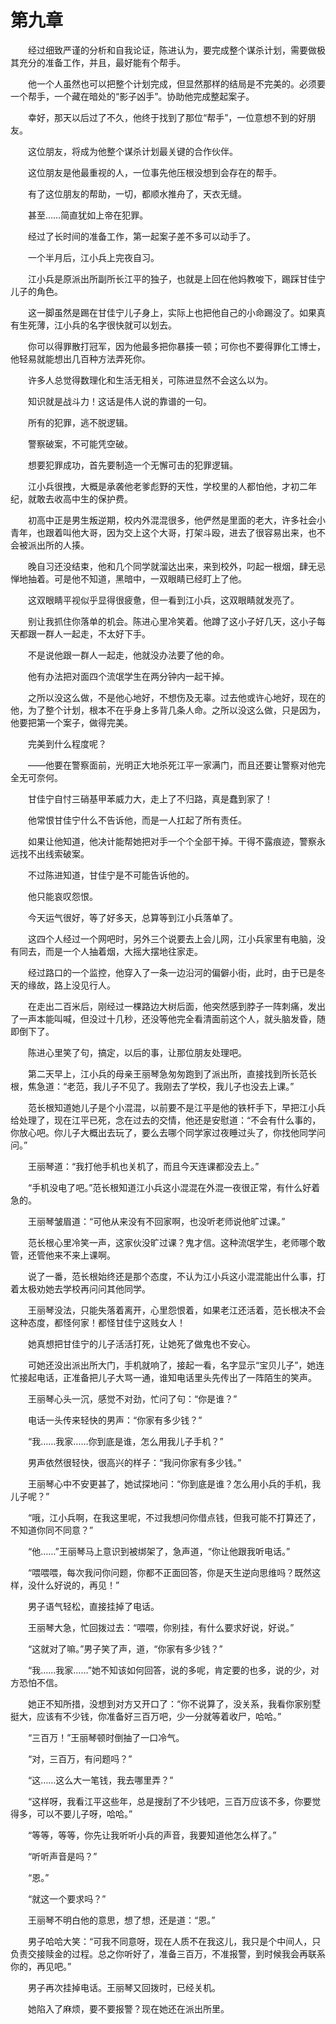 #	第九章

　　经过细致严谨的分析和自我论证，陈进认为，要完成整个谋杀计划，需要做极其充分的准备工作，并且，最好能有个帮手。

　　他一个人虽然也可以把整个计划完成，但显然那样的结局是不完美的。必须要一个帮手，一个藏在暗处的“影子凶手”。协助他完成整起案子。

　　幸好，那天以后过了不久，他终于找到了那位“帮手”，一位意想不到的好朋友。

　　这位朋友，将成为他整个谋杀计划最关键的合作伙伴。

　　这位朋友是他最重视的人，一位事先他压根没想到会存在的帮手。

　　有了这位朋友的帮助，一切，都顺水推舟了，天衣无缝。

　　甚至……简直犹如上帝在犯罪。

　　经过了长时间的准备工作，第一起案子差不多可以动手了。

　　一个半月后，江小兵上完夜自习。

　　江小兵是原派出所副所长江平的独子，也就是上回在他妈教唆下，踢踩甘佳宁儿子的角色。

　　这一脚虽然是踢在甘佳宁儿子身上，实际上也把他自己的小命踢没了。如果真有生死薄，江小兵的名字很快就可以划去。

　　你可以得罪散打冠军，因为他最多把你暴揍一顿；可你也不要得罪化工博士，他轻易就能想出几百种方法弄死你。

　　许多人总觉得数理化和生活无相关，可陈进显然不会这么以为。

　　知识就是战斗力！这话是伟人说的靠谱的一句。

　　所有的犯罪，逃不脱逻辑。

　　警察破案，不可能凭空破。

　　想要犯罪成功，首先要制造一个无懈可击的犯罪逻辑。

　　江小兵很拽，大概是承袭他老爹彪野的天性，学校里的人都怕他，才初二年纪，就敢去收高中生的保护费。

　　初高中正是男生叛逆期，校内外混混很多，他俨然是里面的老大，许多社会小青年，也跟着叫他大哥，因为交上这个大哥，打架斗殴，进去了很容易出来，也不会被派出所的人揍。

　　晚自习还没结束，他和几个同学就溜达出来，来到校外，叼起一根烟，肆无忌惮地抽着。可是他不知道，黑暗中，一双眼睛已经盯上了他。

　　这双眼睛平视似乎显得很疲惫，但一看到江小兵，这双眼睛就发亮了。

　　别让我抓住你落单的机会。陈进心里冷笑着。他蹲了这小子好几天，这小子每天都跟一群人一起走，不太好下手。

　　不是说他跟一群人一起走，他就没办法要了他的命。

　　他有办法把对面四个流氓学生在两分钟内一起干掉。

　　之所以没这么做，不是他心地好，不想伤及无辜。过去他或许心地好，现在的他，为了整个计划，根本不在乎身上多背几条人命。之所以没这么做，只是因为，他要把第一个案子，做得完美。

　　完美到什么程度呢？

　　——他要在警察面前，光明正大地杀死江平一家满门，而且还要让警察对他完全无可奈何。

　　甘佳宁自忖三硝基甲苯威力大，走上了不归路，真是蠢到家了！

　　他常恨甘佳宁什么不告诉他，而是一人扛起了所有责任。

　　如果让他知道，他决计能帮她把对手一个个全部干掉。干得不露痕迹，警察永远找不出线索破案。

　　不过陈进知道，甘佳宁是不可能告诉他的。

　　他只能哀叹怨恨。

　　今天运气很好，等了好多天，总算等到江小兵落单了。

　　这四个人经过一个网吧时，另外三个说要去上会儿网，江小兵家里有电脑，没有同去，而是一个人抽着烟，大摇大摆地往家走。

　　经过路口的一个监控，他穿入了一条一边沿河的偏僻小街，此时，由于已是冬天的缘故，路上没见行人。

　　在走出二百米后，刚经过一棵路边大树后面，他突然感到脖子一阵刺痛，发出了一声本能叫喊，但没过十几秒，还没等他完全看清面前这个人，就头脑发昏，随即倒下了。

　　陈进心里笑了句，搞定，以后的事，让那位朋友处理吧。

　　第二天早上，江小兵的母亲王丽琴急匆匆跑到了派出所，直接找到所长范长根，焦急道：“老范，我儿子不见了。我刚去了学校，我儿子也没去上课。”

　　范长根知道她儿子是个小混混，以前要不是江平是他的铁杆手下，早把江小兵给处理了，现在江平已死，念在过去的交情，他还是安慰道：“不会有什么事的，你放心吧。你儿子大概出去玩了，要么去哪个同学家过夜睡过头了，你找他同学问问。”

　　王丽琴道：“我打他手机也关机了，而且今天连课都没去上。”

　　“手机没电了吧。”范长根知道江小兵这小混混在外混一夜很正常，有什么好着急的。

　　王丽琴皱眉道：“可他从来没有不回家啊，也没听老师说他旷过课。”

　　范长根心里冷笑一声，这家伙没旷过课？鬼才信。这种流氓学生，老师哪个敢管，还管他来不来上课啊。

　　说了一番，范长根始终还是那个态度，不认为江小兵这小混混能出什么事，打着太极劝她去学校再问问其他同学。

　　王丽琴没法，只能失落着离开，心里怨恨着，如果老江还活着，范长根决不会这种态度，都怪何家！都怪甘佳宁这贱女人！

　　她真想把甘佳宁的儿子活活打死，让她死了做鬼也不安心。

　　可她还没出派出所大门，手机就响了，接起一看，名字显示“宝贝儿子”，她连忙接起电话，正准备把儿子大骂一通，谁知电话里头先传出了一阵陌生的笑声。

　　王丽琴心头一沉，感觉不对劲，忙问了句：“你是谁？”

　　电话一头传来轻快的男声：“你家有多少钱？”

　　“我……我家……你到底是谁，怎么用我儿子手机？”

　　男声依然很轻快，很高兴的样子：“我问你家有多少钱。”

　　王丽琴心中不安更甚了，她试探地问：“你到底是谁？怎么用小兵的手机，我儿子呢？”

　　“哦，江小兵啊，在我这里呢，不过我想问你借点钱，但我可能不打算还了，不知道你同不同意？”

　　“他……”王丽琴马上意识到被绑架了，急声道，“你让他跟我听电话。”

　　“喂喂喂，每次我问你问题，你都不正面回答，你是天生逆向思维吗？既然这样，没什么好说的，再见！”

　　男子语气轻松，直接挂掉了电话。

　　王丽琴大急，忙回拨过去：“喂喂，你别挂，有什么要求好说，好说。”

　　“这就对了嘛。”男子笑了声，道，“你家有多少钱？”

　　“我……我家……”她不知该如何回答，说的多呢，肯定要的也多，说的少，对方恐怕不信。

　　她正不知所措，没想到对方又开口了：“你不说算了，没关系，我看你家别墅挺大，应该有不少钱，你准备好三百万吧，少一分就等着收尸，哈哈。”

　　“三百万！”王丽琴顿时倒抽了一口冷气。

　　“对，三百万，有问题吗？”

　　“这……这么大一笔钱，我去哪里弄？”

　　“这样呀，我看江平这些年，总是搜刮了不少钱吧，三百万应该不多，你要觉得多，可以不要儿子呀，哈哈。”

　　“等等，等等，你先让我听听小兵的声音，我要知道他怎么样了。”

　　“听听声音是吗？”

　　“恩。”

　　“就这一个要求吗？”

　　王丽琴不明白他的意思，想了想，还是道：“恩。”

　　男子哈哈大笑：“可我不同意呀，现在人质不在我这儿，我只是个中间人，只负责交接赎金的过程。总之你听好了，准备三百万，不准报警，到时候我会再联系你的，再见吧。”

　　男子再次挂掉电话。王丽琴又回拨时，已经关机。

　　她陷入了麻烦，要不要报警？现在她还在派出所里。